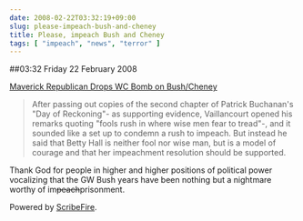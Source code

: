 ```yaml
---
date: 2008-02-22T03:32:19+09:00
slug: please-impeach-bush-and-cheney
title: Please, impeach Bush and Cheney
tags: [ "impeach", "news", "terror" ]
---
```


##03:32 Friday 22 February 2008

[Maverick Republican Drops WC Bomb on Bush/Cheney](http://www.opednews.com/articles/opedne_dan_dewa_080220_maverick_republican_.htm) 
 

> After passing out copies of the second chapter of Patrick Buchanan's "Day of Reckoning"- as supporting evidence, Vaillancourt opened his remarks quoting "fools rush in where wise men fear to tread"-, and it sounded like a set up to condemn a rush to impeach. But instead he said that Betty Hall is neither fool nor wise man, but is a model of courage and that her impeachment resolution should be supported. 



Thank God for people in higher and higher positions of political power vocalizing that the GW Bush years have been nothing but a nightmare worthy of im<del>peach</del>prisonment.



Powered by [ScribeFire](http://scribefire.com/).
